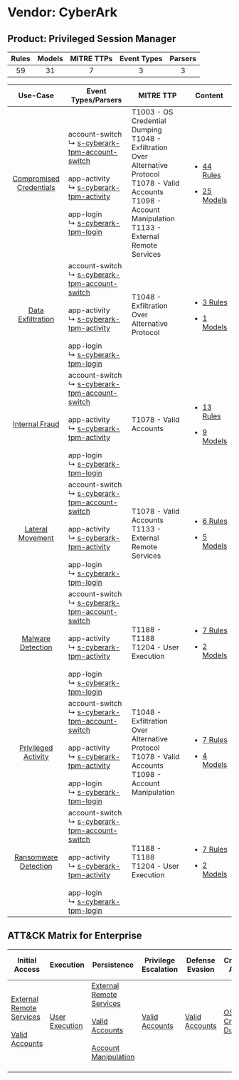 Vendor: CyberArk
================
Product: Privileged Session Manager
-----------------------------------
| Rules | Models | MITRE TTPs | Event Types | Parsers |
|:-----:|:------:|:----------:|:-----------:|:-------:|
|  59   |   31   |     7      |      3      |    3    |

|                                  Use-Case                                  | Event Types/Parsers                                                                                                                                                                                                                                                                                                    | MITRE TTP                                                                                                                                                                         | Content                                                                                                                                  |
|:--------------------------------------------------------------------------:| ---------------------------------------------------------------------------------------------------------------------------------------------------------------------------------------------------------------------------------------------------------------------------------------------------------------------- | --------------------------------------------------------------------------------------------------------------------------------------------------------------------------------- | ---------------------------------------------------------------------------------------------------------------------------------------- |
| [Compromised Credentials](../../../UseCases/uc_compromised_credentials.md) |  account-switch<br> ↳ [s-cyberark-tpm-account-switch](Parsers/parserContent_s-cyberark-tpm-account-switch.md)<br><br> app-activity<br> ↳ [s-cyberark-tpm-activity](Parsers/parserContent_s-cyberark-tpm-activity.md)<br><br> app-login<br> ↳ [s-cyberark-tpm-login](Parsers/parserContent_s-cyberark-tpm-login.md)<br> | T1003 - OS Credential Dumping<br>T1048 - Exfiltration Over Alternative Protocol<br>T1078 - Valid Accounts<br>T1098 - Account Manipulation<br>T1133 - External Remote Services<br> | [<ul><li>44 Rules</li></ul><ul><li>25 Models</li></ul>](Rules_Models/r_m_cyberark_privileged_session_manager_Compromised_Credentials.md) |
|       [Data Exfiltration](../../../UseCases/uc_data_exfiltration.md)       |  account-switch<br> ↳ [s-cyberark-tpm-account-switch](Parsers/parserContent_s-cyberark-tpm-account-switch.md)<br><br> app-activity<br> ↳ [s-cyberark-tpm-activity](Parsers/parserContent_s-cyberark-tpm-activity.md)<br><br> app-login<br> ↳ [s-cyberark-tpm-login](Parsers/parserContent_s-cyberark-tpm-login.md)<br> | T1048 - Exfiltration Over Alternative Protocol<br>                                                                                                                                | [<ul><li>3 Rules</li></ul><ul><li>1 Models</li></ul>](Rules_Models/r_m_cyberark_privileged_session_manager_Data_Exfiltration.md)         |
|          [Internal Fraud](../../../UseCases/uc_internal_fraud.md)          |  account-switch<br> ↳ [s-cyberark-tpm-account-switch](Parsers/parserContent_s-cyberark-tpm-account-switch.md)<br><br> app-activity<br> ↳ [s-cyberark-tpm-activity](Parsers/parserContent_s-cyberark-tpm-activity.md)<br><br> app-login<br> ↳ [s-cyberark-tpm-login](Parsers/parserContent_s-cyberark-tpm-login.md)<br> | T1078 - Valid Accounts<br>                                                                                                                                                        | [<ul><li>13 Rules</li></ul><ul><li>9 Models</li></ul>](Rules_Models/r_m_cyberark_privileged_session_manager_Internal_Fraud.md)           |
|        [Lateral Movement](../../../UseCases/uc_lateral_movement.md)        |  account-switch<br> ↳ [s-cyberark-tpm-account-switch](Parsers/parserContent_s-cyberark-tpm-account-switch.md)<br><br> app-activity<br> ↳ [s-cyberark-tpm-activity](Parsers/parserContent_s-cyberark-tpm-activity.md)<br><br> app-login<br> ↳ [s-cyberark-tpm-login](Parsers/parserContent_s-cyberark-tpm-login.md)<br> | T1078 - Valid Accounts<br>T1133 - External Remote Services<br>                                                                                                                    | [<ul><li>6 Rules</li></ul><ul><li>5 Models</li></ul>](Rules_Models/r_m_cyberark_privileged_session_manager_Lateral_Movement.md)          |
|       [Malware Detection](../../../UseCases/uc_malware_detection.md)       |  account-switch<br> ↳ [s-cyberark-tpm-account-switch](Parsers/parserContent_s-cyberark-tpm-account-switch.md)<br><br> app-activity<br> ↳ [s-cyberark-tpm-activity](Parsers/parserContent_s-cyberark-tpm-activity.md)<br><br> app-login<br> ↳ [s-cyberark-tpm-login](Parsers/parserContent_s-cyberark-tpm-login.md)<br> | T1188 - T1188<br>T1204 - User Execution<br>                                                                                                                                       | [<ul><li>7 Rules</li></ul><ul><li>2 Models</li></ul>](Rules_Models/r_m_cyberark_privileged_session_manager_Malware_Detection.md)         |
|     [Privileged Activity](../../../UseCases/uc_privileged_activity.md)     |  account-switch<br> ↳ [s-cyberark-tpm-account-switch](Parsers/parserContent_s-cyberark-tpm-account-switch.md)<br><br> app-activity<br> ↳ [s-cyberark-tpm-activity](Parsers/parserContent_s-cyberark-tpm-activity.md)<br><br> app-login<br> ↳ [s-cyberark-tpm-login](Parsers/parserContent_s-cyberark-tpm-login.md)<br> | T1048 - Exfiltration Over Alternative Protocol<br>T1078 - Valid Accounts<br>T1098 - Account Manipulation<br>                                                                      | [<ul><li>7 Rules</li></ul><ul><li>4 Models</li></ul>](Rules_Models/r_m_cyberark_privileged_session_manager_Privileged_Activity.md)       |
|    [Ransomware Detection](../../../UseCases/uc_ransomware_detection.md)    |  account-switch<br> ↳ [s-cyberark-tpm-account-switch](Parsers/parserContent_s-cyberark-tpm-account-switch.md)<br><br> app-activity<br> ↳ [s-cyberark-tpm-activity](Parsers/parserContent_s-cyberark-tpm-activity.md)<br><br> app-login<br> ↳ [s-cyberark-tpm-login](Parsers/parserContent_s-cyberark-tpm-login.md)<br> | T1188 - T1188<br>T1204 - User Execution<br>                                                                                                                                       | [<ul><li>7 Rules</li></ul><ul><li>2 Models</li></ul>](Rules_Models/r_m_cyberark_privileged_session_manager_Ransomware_Detection.md)      |

ATT&CK Matrix for Enterprise
----------------------------
| Initial Access                                                                                                                                   | Execution                                                           | Persistence                                                                                                                                                                                                               | Privilege Escalation                                                | Defense Evasion                                                     | Credential Access                                                          | Discovery | Lateral Movement | Collection | Command and Control | Exfiltration                                                                                | Impact |
| ------------------------------------------------------------------------------------------------------------------------------------------------ | ------------------------------------------------------------------- | ------------------------------------------------------------------------------------------------------------------------------------------------------------------------------------------------------------------------- | ------------------------------------------------------------------- | ------------------------------------------------------------------- | -------------------------------------------------------------------------- | --------- | ---------------- | ---------- | ------------------- | ------------------------------------------------------------------------------------------- | ------ |
| [External Remote Services](https://attack.mitre.org/techniques/T1133)<br><br>[Valid Accounts](https://attack.mitre.org/techniques/T1078)<br><br> | [User Execution](https://attack.mitre.org/techniques/T1204)<br><br> | [External Remote Services](https://attack.mitre.org/techniques/T1133)<br><br>[Valid Accounts](https://attack.mitre.org/techniques/T1078)<br><br>[Account Manipulation](https://attack.mitre.org/techniques/T1098)<br><br> | [Valid Accounts](https://attack.mitre.org/techniques/T1078)<br><br> | [Valid Accounts](https://attack.mitre.org/techniques/T1078)<br><br> | [OS Credential Dumping](https://attack.mitre.org/techniques/T1003)<br><br> |           |                  |            |                     | [Exfiltration Over Alternative Protocol](https://attack.mitre.org/techniques/T1048)<br><br> |        |
